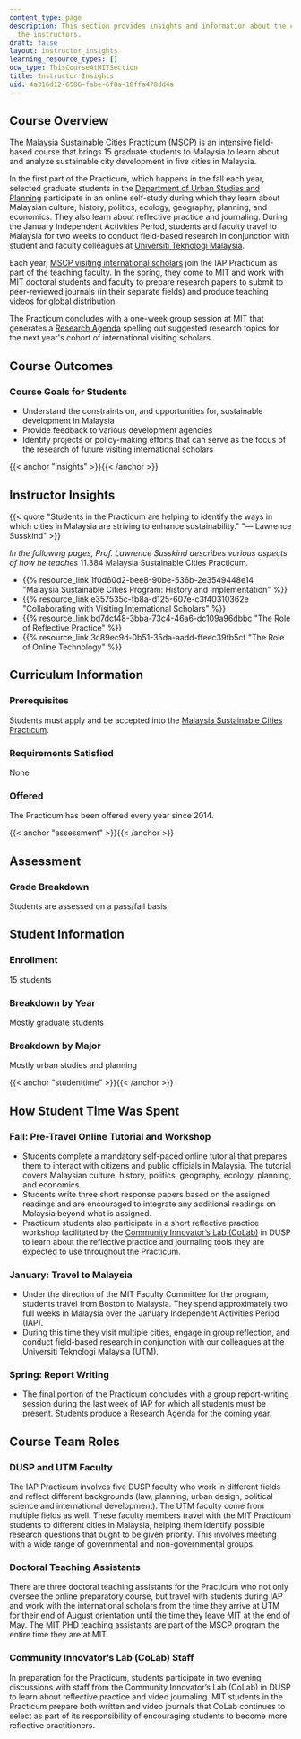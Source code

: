 ```yaml
---
content_type: page
description: This section provides insights and information about the course from
  the instructors.
draft: false
layout: instructor_insights
learning_resource_types: []
ocw_type: ThisCourseAtMITSection
title: Instructor Insights
uid: 4a316d12-6586-fabe-6f8a-18ffa478dd4a
---
```

## Course Overview

The Malaysia Sustainable Cities Practicum (MSCP) is an intensive field-based course that brings 15 graduate students to Malaysia to learn about and analyze sustainable city development in five cities in Malaysia.

In the first part of the Practicum, which happens in the fall each year, selected graduate students in the [Department of Urban Studies and Planning](http://dusp.mit.edu/) participate in an online self-study during which they learn about Malaysian culture, history, politics, ecology, geography, planning, and economics. They also learn about reflective practice and journaling. During the January Independent Activities Period, students and faculty travel to Malaysia for two weeks to conduct field-based research in conjunction with student and faculty colleagues at [Universiti Teknologi Malaysia](http://www.utm.my/).

Each year, [MSCP visiting international scholars](https://malaysiacities.mit.edu/scholars) join the IAP Practicum as part of the teaching faculty. In the spring, they come to MIT and work with MIT doctoral students and faculty to prepare research papers to submit to peer-reviewed journals (in their separate fields) and produce teaching videos for global distribution.

The Practicum concludes with a one-week group session at MIT that generates a [Research Agenda](https://malaysiacities.mit.edu/researchagenda) spelling out suggested research topics for the next year's cohort of international visiting scholars.

## Course Outcomes

### Course Goals for Students

- Understand the constraints on, and opportunities for, sustainable development in Malaysia
- Provide feedback to various development agencies
- Identify projects or policy-making efforts that can serve as the focus of the research of future visiting international scholars

{{< anchor "insights" >}}{{< /anchor >}}

## Instructor Insights

{{< quote "Students in the Practicum are helping to identify the ways in which cities in Malaysia are striving to enhance sustainability." "— Lawrence Susskind" >}}

*In the following pages, Prof. Lawrence Susskind describes various aspects of how he teaches* 11.384 Malaysia Sustainable Cities Practicum.

- {{% resource_link 1f0d60d2-bee8-90be-536b-2e3549448e14 "Malaysia Sustainable Cities Program: History and Implementation" %}}
- {{% resource_link e357535c-fb8a-d125-607e-c3f40310362e "Collaborating with Visiting International Scholars" %}}
- {{% resource_link bd7dcf48-3bba-73c4-46a6-dc109a96dbbc "The Role of Reflective Practice" %}}
- {{% resource_link 3c89ec9d-0b51-35da-aadd-ffeec39fb5cf "The Role of Online Technology" %}}

## Curriculum Information

### Prerequisites

Students must apply and be accepted into the [Malaysia Sustainable Cities Practicum](https://malaysiacities.mit.edu/).

### Requirements Satisfied

None

### Offered

The Practicum has been offered every year since 2014.

{{< anchor "assessment" >}}{{< /anchor >}}

## Assessment

### Grade Breakdown

Students are assessed on a pass/fail basis.

## Student Information

### Enrollment

15 students

### Breakdown by Year

Mostly graduate students

### Breakdown by Major

Mostly urban studies and planning

{{< anchor "studenttime" >}}{{< /anchor >}}

## How Student Time Was Spent

### Fall: Pre-Travel Online Tutorial and Workshop

- Students complete a mandatory self-paced online tutorial that prepares them to interact with citizens and public officials in Malaysia. The tutorial covers Malaysian culture, history, politics, geography, ecology, planning, and economics.
- Students write three short response papers based on the assigned readings and are encouraged to integrate any additional readings on Malaysia beyond what is assigned.
- Practicum students also participate in a short reflective practice workshop facilitated by the [Community Innovator’s Lab (CoLab)](https://colab.mit.edu/) in DUSP to learn about the reflective practice and journaling tools they are expected to use throughout the Practicum.

### January: Travel to Malaysia

- Under the direction of the MIT Faculty Committee for the program, students travel from Boston to Malaysia. They spend approximately two full weeks in Malaysia over the January Independent Activities Period (IAP).
- During this time they visit multiple cities, engage in group reflection, and conduct field-based research in conjunction with our colleagues at the Universiti Teknologi Malaysia (UTM).

### Spring: Report Writing

- The final portion of the Practicum concludes with a group report-writing session during the last week of IAP for which all students must be present. Students produce a Research Agenda for the coming year.

## Course Team Roles

### DUSP and UTM Faculty

The IAP Practicum involves five DUSP faculty who work in different fields and reflect different backgrounds (law, planning, urban design, political science and international development). The UTM faculty come from multiple fields as well. These faculty members travel with the MIT Practicum students to different cities in Malaysia, helping them identify possible research questions that ought to be given priority. This involves meeting with a wide range of governmental and non-governmental groups.

### Doctoral Teaching Assistants

There are three doctoral teaching assistants for the Practicum who not only oversee the online preparatory course, but travel with students during IAP and work with the international scholars from the time they arrive at UTM for their end of August orientation until the time they leave MIT at the end of May. The MIT PHD teaching assistants are part of the MSCP program the entire time they are at MIT.

### Community Innovator’s Lab (CoLab) Staff

In preparation for the Practicum, students participate in two evening discussions with staff from the Community Innovator’s Lab (CoLab) in DUSP to learn about reflective practice and video journaling. MIT students in the Practicum prepare both written and video journals that CoLab continues to select as part of its responsibility of encouraging students to become more reflective practitioners.